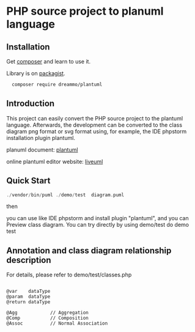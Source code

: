 #  PHP source project to planuml language

## Installation

Get [composer](http://getcomposer.org/) and learn to use it.

Library is on [packagist](https://packagist.org/packages/dreammo/plantuml).

```bash
  composer require dreammo/plantuml
```

## Introduction

This project can easily convert the PHP source project to the plantuml language. 
Afterwards, the development can be converted to the class diagram png format or svg format using, 
for example, the IDE phpstorm installation plugin plantuml.

planuml document: [plantuml](http://plantuml.com/zh/class-diagram)

online plantuml editor website: [liveuml](https://liveuml.com/)

## Quick Start

 ```php
 ./vendor/bin/puml ./demo/test  diagram.puml
 ```

 then

   you can use like IDE phpstorm and install plugin "plantuml", and you can 
 Preview class diagram. You can try directly by using demo/test do demo test
 

## Annotation and class diagram relationship description

For details, please refer to demo/test/classes.php

```text

@var    dataType
@param  dataType
@return dataType

@Agg            // Aggregation
@Comp           // Composition
@Assoc          // Normal Association

```